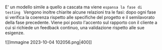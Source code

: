 E' un modello simile a quello a cascata ma viene `espansa la fase di testing `
Vengono inoltre chiarite alcune relazioni tra le fasi: dopo ogni fase si verifica la coerenza rispetto alle specifiche del progetto e il semilavorato della fase precedente.
Viene poi posto l'accento sul rapporto con il cliente a cui si richiede un feedback continuo, una validazione rispetto alle sue esigenze.

![[Immagine 2023-10-04 102056.png|400]]